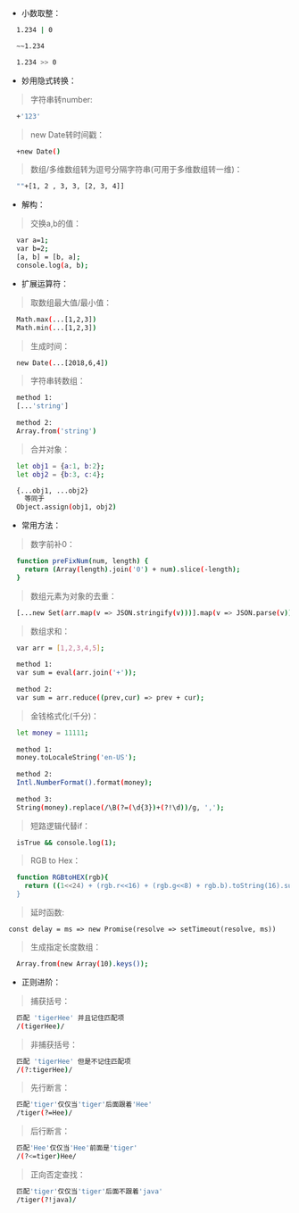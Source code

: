 - 小数取整：

```sh
  1.234 | 0
```

```sh
  ~~1.234
```

```sh
  1.234 >> 0
```

- 妙用隐式转换：

> 字符串转number:
```sh
  +'123'
```

> new Date转时间戳：
```sh
  +new Date()
```

> 数组/多维数组转为逗号分隔字符串(可用于多维数组转一维)：
```sh
  ""+[1, 2 , 3, 3, [2, 3, 4]]
```

- 解构：

> 交换a,b的值：
```sh
  var a=1;
  var b=2;
  [a, b] = [b, a];
  console.log(a, b);
```

- 扩展运算符：

> 取数组最大值/最小值：
```sh
  Math.max(...[1,2,3])
  Math.min(...[1,2,3])
```

> 生成时间：
```sh
  new Date(...[2018,6,4])
```

> 字符串转数组：
```sh
  method 1: 
  [...'string']
  
  method 2: 
  Array.from('string')
```

> 合并对象：
```sh
  let obj1 = {a:1, b:2};
  let obj2 = {b:3, c:4};

  {...obj1, ...obj2}
    等同于
  Object.assign(obj1, obj2)
```

- 常用方法：

> 数字前补0：
```sh
  function preFixNum(num, length) {
    return (Array(length).join('0') + num).slice(-length);
  }
```

> 数组元素为对象的去重：
```sh
  [...new Set(arr.map(v => JSON.stringify(v)))].map(v => JSON.parse(v))
```

> 数组求和：
```sh
  var arr = [1,2,3,4,5];
  
  method 1: 
  var sum = eval(arr.join('+'));
  
  method 2: 
  var sum = arr.reduce((prev,cur) => prev + cur);
```

> 金钱格式化(千分)：
```sh
  let money = 11111;
  
  method 1: 
  money.toLocaleString('en-US');
  
  method 2: 
  Intl.NumberFormat().format(money);
  
  method 3: 
  String(money).replace(/\B(?=(\d{3})+(?!\d))/g, ',');
```

> 短路逻辑代替if：
```sh
  isTrue && console.log(1);
```

> RGB to Hex：
```sh
  function RGBtoHEX(rgb){
    return ((1<<24) + (rgb.r<<16) + (rgb.g<<8) + rgb.b).toString(16).substr(1);
  }
```

> 延时函数:
```
const delay = ms => new Promise(resolve => setTimeout(resolve, ms))
```

> 生成指定长度数组：
```sh
  Array.from(new Array(10).keys());
```
- 正则进阶：

> 捕获括号：
```sh
  匹配 'tigerHee' 并且记住匹配项
  /(tigerHee)/
```

> 非捕获括号：
```sh
  匹配 'tigerHee' 但是不记住匹配项
  /(?:tigerHee)/
```

> 先行断言：
```sh
  匹配'tiger'仅仅当'tiger'后面跟着'Hee'
  /tiger(?=Hee)/
```

> 后行断言：
```sh
  匹配'Hee'仅仅当'Hee'前面是'tiger'
  /(?<=tiger)Hee/
```

> 正向否定查找：
```sh
  匹配'tiger'仅仅当'tiger'后面不跟着'java'
  /tiger(?!java)/
```



